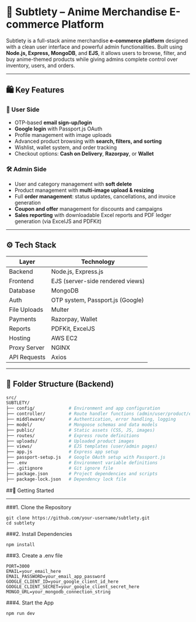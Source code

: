 # 🧢 Subtlety – Anime Merchandise E-commerce Platform

Subtlety is a full-stack anime merchandise **e-commerce platform** designed with a clean user interface and powerful admin functionalities. Built using **Node.js, Express, MongoDB**, and **EJS**, it allows users to browse, filter, and buy anime-themed products while giving admins complete control over inventory, users, and orders.

---

## 🛍️ Key Features

### 👥 User Side
- OTP-based **email sign-up/login**
- **Google login** with Passport.js OAuth
- Profile management with image uploads
- Advanced product browsing with **search, filters, and sorting**
- Wishlist, wallet system, and order tracking
- Checkout options: **Cash on Delivery**, **Razorpay**, or **Wallet**

### 🛠️ Admin Side
- User and category management with **soft delete**
- Product management with **multi-image upload & resizing**
- Full **order management**: status updates, cancellations, and invoice generation
- **Coupon and offer** management for discounts and campaigns
- **Sales reporting** with downloadable Excel reports and PDF ledger generation (via ExcelJS and PDFKit)

---

## ⚙️ Tech Stack

| Layer         | Technology                          |
|---------------|-------------------------------------|
| Backend       | Node.js, Express.js                 |
| Frontend      | EJS (server-side rendered views)    |
| Database      | MongoDB                             |
| Auth          | OTP system, Passport.js (Google)    |
| File Uploads  | Multer                              |
| Payments      | Razorpay, Wallet                    |
| Reports       | PDFKit, ExcelJS                     |
| Hosting       | AWS EC2                             |
| Proxy Server  | NGINX                               |
| API Requests  | Axios                               |

---

## 📁 Folder Structure (Backend)

```bash
src/
SUBTLETY/
├── config/             # Environment and app configuration
├── controller/         # Route handler functions (admin/user/product/etc.)
├── middleware/         # Authentication, error handling, logging
├── model/              # Mongoose schemas and data models
├── public/             # Static assets (CSS, JS, images)
├── routes/             # Express route definitions
├── uploads/            # Uploaded product images
├── views/              # EJS templates (user/admin pages)
├── app.js              # Express app setup
├── passport-setup.js   # Google OAuth setup with Passport.js
├── .env                # Environment variable definitions
├── .gitignore          # Git ignore file
├── package.json        # Project dependencies and scripts
├── package-lock.json   # Dependency lock file
```

##🚀 Getting Started

---

###1. Clone the Repository
```
git clone https://github.com/your-username/subtlety.git
cd subtlety
```

###2. Install Dependencies
```
npm install
```

###3. Create a .env file
```
PORT=3000
EMAIL=your_email_here
EMAIL_PASSWORD=your_email_app_password
GOOGLE_CLIENT_ID=your_google_client_id_here
GOOGLE_CLIENT_SECRET=your_google_client_secret_here
MONGO_URL=your_mongodb_connection_string
```

###4. Start the App
```
npm run dev
```
